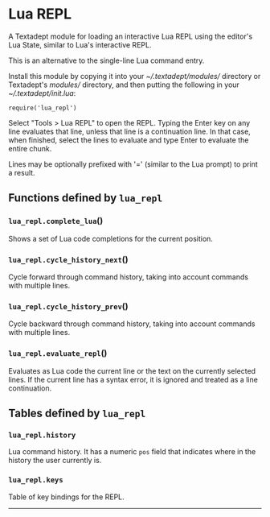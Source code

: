 # Lua REPL

A Textadept module for loading an interactive Lua REPL using the editor's Lua
State, similar to Lua's interactive REPL.

This is an alternative to the single-line Lua command entry.

Install this module by copying it into your *~/.textadept/modules/* directory
or Textadept's *modules/* directory, and then putting the following in your
*~/.textadept/init.lua*:

    require('lua_repl')

Select "Tools > Lua REPL" to open the REPL. Typing the Enter key on any line
evaluates that line, unless that line is a continuation line. In that case,
when finished, select the lines to evaluate and type Enter to evaluate the
entire chunk.

Lines may be optionally prefixed with '=' (similar to the Lua prompt) to
print a result.

## Functions defined by `lua_repl`

<a id="lua_repl.complete_lua"></a>
### `lua_repl.complete_lua`()

Shows a set of Lua code completions for the current position.

<a id="lua_repl.cycle_history_next"></a>
### `lua_repl.cycle_history_next`()

Cycle forward through command history, taking into account commands with
multiple lines.

<a id="lua_repl.cycle_history_prev"></a>
### `lua_repl.cycle_history_prev`()

Cycle backward through command history, taking into account commands with
multiple lines.

<a id="lua_repl.evaluate_repl"></a>
### `lua_repl.evaluate_repl`()

Evaluates as Lua code the current line or the text on the currently selected
lines.
If the current line has a syntax error, it is ignored and treated as a line
continuation.


## Tables defined by `lua_repl`

<a id="lua_repl.history"></a>
### `lua_repl.history`

Lua command history.
It has a numeric `pos` field that indicates where in the history the user
currently is.

<a id="lua_repl.keys"></a>
### `lua_repl.keys`

Table of key bindings for the REPL.

---
